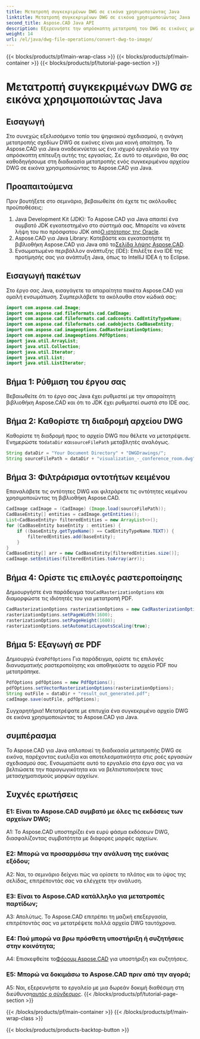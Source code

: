 ```yaml
---
title: Μετατροπή συγκεκριμένων DWG σε εικόνα χρησιμοποιώντας Java
linktitle: Μετατροπή συγκεκριμένων DWG σε εικόνα χρησιμοποιώντας Java
second_title: Aspose.CAD Java API
description: Εξερευνήστε την απρόσκοπτη μετατροπή του DWG σε εικόνες με το Aspose.CAD για Java. Ακολουθήστε τον βήμα προς βήμα οδηγό μας για αποτελεσματικούς μετασχηματισμούς μορφών αρχείων.
weight: 14
url: /el/java/dwg-file-operations/convert-dwg-to-image/
---
```


{{< blocks/products/pf/main-wrap-class >}}
{{< blocks/products/pf/main-container >}}
{{< blocks/products/pf/tutorial-page-section >}}

# Μετατροπή συγκεκριμένων DWG σε εικόνα χρησιμοποιώντας Java

## Εισαγωγή

Στο συνεχώς εξελισσόμενο τοπίο του ψηφιακού σχεδιασμού, η ανάγκη μετατροπής σχεδίων DWG σε εικόνες είναι μια κοινή απαίτηση. Το Aspose.CAD για Java αναδεικνύεται ως ένα ισχυρό εργαλείο για την απρόσκοπτη επίτευξη αυτής της εργασίας. Σε αυτό το σεμινάριο, θα σας καθοδηγήσουμε στη διαδικασία μετατροπής ενός συγκεκριμένου αρχείου DWG σε εικόνα χρησιμοποιώντας το Aspose.CAD για Java.

## Προαπαιτούμενα

Πριν βουτήξετε στο σεμινάριο, βεβαιωθείτε ότι έχετε τις ακόλουθες προϋποθέσεις:
1.  Java Development Kit (JDK): Το Aspose.CAD για Java απαιτεί ένα συμβατό JDK εγκατεστημένο στο σύστημά σας. Μπορείτε να κάνετε λήψη του πιο πρόσφατου JDK από[Ο ιστότοπος της Oracle](https://www.oracle.com/java/technologies/javase-downloads.html).
2.  Aspose.CAD για Java Library: Κατεβάστε και εγκαταστήστε τη βιβλιοθήκη Aspose.CAD για Java από το[Σελίδα λήψης Aspose.CAD](https://releases.aspose.com/cad/java/).
3. Ενσωματωμένο περιβάλλον ανάπτυξης (IDE): Επιλέξτε ένα IDE της προτίμησής σας για ανάπτυξη Java, όπως το IntelliJ IDEA ή το Eclipse.

## Εισαγωγή πακέτων

Στο έργο σας Java, εισαγάγετε τα απαραίτητα πακέτα Aspose.CAD για ομαλή ενσωμάτωση. Συμπεριλάβετε τα ακόλουθα στον κώδικά σας:

```java
import com.aspose.cad.Image;
import com.aspose.cad.fileformats.cad.CadImage;
import com.aspose.cad.fileformats.cad.cadconsts.CadEntityTypeName;
import com.aspose.cad.fileformats.cad.cadobjects.CadBaseEntity;
import com.aspose.cad.imageoptions.CadRasterizationOptions;
import com.aspose.cad.imageoptions.PdfOptions;
import java.util.ArrayList;
import java.util.Collection;
import java.util.Iterator;
import java.util.List;
import java.util.ListIterator;
```

## Βήμα 1: Ρύθμιση του έργου σας

Βεβαιωθείτε ότι το έργο σας Java έχει ρυθμιστεί με την απαραίτητη βιβλιοθήκη Aspose.CAD και ότι το JDK έχει ρυθμιστεί σωστά στο IDE σας.

## Βήμα 2: Καθορίστε τη διαδρομή αρχείου DWG

Καθορίστε τη διαδρομή προς το αρχείο DWG που θέλετε να μετατρέψετε. Ενημερώστε το`dataDir` και`sourceFilePath` μεταβλητές αναλόγως.

```java
String dataDir = "Your Document Directory" + "DWGDrawings/";
String sourceFilePath = dataDir + "visualization_-_conference_room.dwg";
```

## Βήμα 3: Φιλτράρισμα οντοτήτων κειμένου

Επαναλάβετε τις οντότητες DWG και φιλτράρετε τις οντότητες κειμένου χρησιμοποιώντας τη βιβλιοθήκη Aspose.CAD.

```java
CadImage cadImage = (CadImage) (Image.load(sourceFilePath));
CadBaseEntity[] entities = cadImage.getEntities();
List<CadBaseEntity> filteredEntities = new ArrayList<>();
for (CadBaseEntity baseEntity : entities) {
    if ((baseEntity.getTypeName() == CadEntityTypeName.TEXT)) {
        filteredEntities.add(baseEntity);
    }
}
CadBaseEntity[] arr = new CadBaseEntity[filteredEntities.size()];
cadImage.setEntities(filteredEntities.toArray(arr));
```

## Βήμα 4: Ορίστε τις επιλογές ραστεροποίησης

 Δημιουργήστε ένα παράδειγμα του`CadRasterizationOptions` και διαμορφώστε τις ιδιότητές του για μετατροπή PDF.

```java
CadRasterizationOptions rasterizationOptions = new CadRasterizationOptions();
rasterizationOptions.setPageWidth(1600);
rasterizationOptions.setPageHeight(1600);
rasterizationOptions.setAutomaticLayoutsScaling(true);
```

## Βήμα 5: Εξαγωγή σε PDF

 Δημιουργώ ένα`PdfOptions` Για παράδειγμα, ορίστε τις επιλογές διανυσματικής ραστεροποίησης και αποθηκεύστε το αρχείο PDF που μετατράπηκε.

```java
PdfOptions pdfOptions = new PdfOptions();
pdfOptions.setVectorRasterizationOptions(rasterizationOptions);
String outFile = dataDir + "result_out_generated.pdf";
cadImage.save(outFile, pdfOptions);
```

Συγχαρητήρια! Μετατρέψατε με επιτυχία ένα συγκεκριμένο αρχείο DWG σε εικόνα χρησιμοποιώντας το Aspose.CAD για Java.

## συμπέρασμα

Το Aspose.CAD για Java απλοποιεί τη διαδικασία μετατροπής DWG σε εικόνα, παρέχοντας ευελιξία και αποτελεσματικότητα στις ροές εργασιών σχεδιασμού σας. Ενσωματώστε αυτό το εργαλείο στα έργα σας για να βελτιώσετε την παραγωγικότητα και να βελτιστοποιήσετε τους μετασχηματισμούς μορφών αρχείων.

## Συχνές ερωτήσεις

### Ε1: Είναι το Aspose.CAD συμβατό με όλες τις εκδόσεις των αρχείων DWG;

A1: Το Aspose.CAD υποστηρίζει ένα ευρύ φάσμα εκδόσεων DWG, διασφαλίζοντας συμβατότητα με διάφορες μορφές αρχείων.

### Ε2: Μπορώ να προσαρμόσω την ανάλυση της εικόνας εξόδου;

A2: Ναι, το σεμινάριο δείχνει πώς να ορίσετε το πλάτος και το ύψος της σελίδας, επιτρέποντάς σας να ελέγχετε την ανάλυση.

### Ε3: Είναι το Aspose.CAD κατάλληλο για μετατροπές παρτίδων;

Α3: Απολύτως. Το Aspose.CAD επιτρέπει τη μαζική επεξεργασία, επιτρέποντάς σας να μετατρέψετε πολλά αρχεία DWG ταυτόχρονα.

### Ε4: Πού μπορώ να βρω πρόσθετη υποστήριξη ή συζητήσεις στην κοινότητα;

 A4: Επισκεφθείτε το[Φόρουμ Aspose.CAD](https://forum.aspose.com/c/cad/19) για υποστήριξη και συζητήσεις.

### Ε5: Μπορώ να δοκιμάσω το Aspose.CAD πριν από την αγορά;

 A5: Ναι, εξερευνήστε το εργαλείο με μια δωρεάν δοκιμή διαθέσιμη στη διεύθυνση[αυτός ο σύνδεσμος](https://releases.aspose.com/).
{{< /blocks/products/pf/tutorial-page-section >}}

{{< /blocks/products/pf/main-container >}}
{{< /blocks/products/pf/main-wrap-class >}}

{{< blocks/products/products-backtop-button >}}
